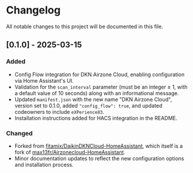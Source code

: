 # Changelog

All notable changes to this project will be documented in this file.

## [0.1.0] - 2025-03-15
### Added
- Config Flow integration for DKN Airzone Cloud, enabling configuration via Home Assistant's UI.
- Validation for the `scan_interval` parameter (must be an integer ≥ 1, with a default value of 10 seconds) along with an informational message.
- Updated `manifest.json` with the new name "DKN Airzone Cloud", version set to 0.1.0, added `"config_flow": true`, and updated codeowners to include `eXPerience83`.
- Installation instructions added for HACS integration in the README.

### Changed
- Forked from [fitamix/DaikinDKNCloud-HomeAssistant](https://github.com/fitamix/DaikinDKNCloud-HomeAssistant), which itself is a fork of [max13fr/Airzonecloud-HomeAssistant](https://github.com/max13fr/Airzonecloud-HomeAssistant).
- Minor documentation updates to reflect the new configuration options and installation process.
